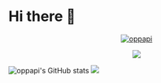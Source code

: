 # Hi there 👋
<p align="center">
  <a href="https://github.com/oppapi">
    <img src="https://user-images.githubusercontent.com/20955511/199138068-0a7b7b75-a024-4f00-803f-30a19c5d1b2d.png" alt="oppapi" /></a>
</p>

<p align="center">
  <a href="https://github.com/oppapi/readme-typing-svg">
    <img src="https://readme-typing-svg.demolab.com/?lines=Full-stack%20web%20and%20app%20developer;Experienced%20UI%2FUX%20Designer;10%2B%20years%20of%20coding%20experience;Always%20learning%20new%20things&font=Fira%20Code&center=true&width=440&height=45&color=f75c7e&vCenter=true&pause=1000&size=22" /></a>
</p>
<div class="stats-container">
  <img src="https://github-readme-stats.vercel.app/api?username=oppapi&show_icons=true&theme=tokyonight" alt="oppapi's GitHub stats"/>
  <img src="https://github-readme-stats.vercel.app/api/top-langs/?username=oppapi&hide_progress=true"/>
</div>

